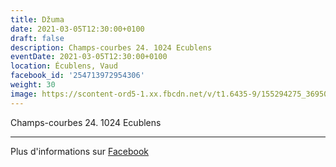 ```yaml
---
title: Džuma
date: 2021-03-05T12:30:00+0100
draft: false
description: Champs-courbes 24. 1024 Ecublens
eventDate: 2021-03-05T12:30:00+0100
location: Écublens, Vaud
facebook_id: '254713972954306'
weight: 30
image: https://scontent-ord5-1.xx.fbcdn.net/v/t1.6435-9/155294275_3695079563921169_4909597834044538694_n.jpg?_nc_cat=101&ccb=1-7&_nc_sid=9e60e4&_nc_ohc=kc27AQQ943kQ7kNvwEpYRNS&_nc_oc=AdkJLEGLzxuT9NmjWf2HisK6EA6I-mGI9ozYmEXt7LBlr9im9TP1Uj5PprbXJ94itfg&_nc_zt=23&_nc_ht=scontent-ord5-1.xx&edm=ABTKTjYEAAAA&_nc_gid=VwIOYPOzZac8DwUFc89y_Q&oh=00_AfW1WOVk6VRrqMc17lVWjeaUpHynWsFBledz-Iv4AK3Qpw&oe=68DC815B
---
```


Champs-courbes 24. 1024 Ecublens

---

Plus d'informations sur [Facebook](https://facebook.com/events/254713972954306)
